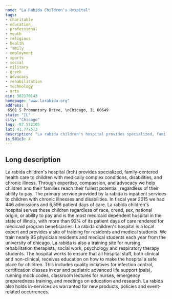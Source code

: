 ```yaml
---
name: "La Rabida Children's Hospital"
tags:
- charitable
- education
- professional
- youth
- religious
- health
- family
- employment
- sports
- social
- military
- greek
- advocacy
- rehabilitation
- technology
- arts
ein: 362170143
homepage: "www.larabida.org"
address: |
 6501 S Promontory Drive, \nChicago, IL 60649
state: "IL"
city: "Chicago"
lng: -87.572105
lat: 41.777573
description: "La rabida children's hospital provides specialized, family-centered health care to children with medically complex conditions, disabilities, and chronic illness. Through expertise, compassion, and advocacy we help children and their families reach their fullest potential, regardless of their ability to pay. "
is_501c3: X
---
```


## Long description

La rabida children's hospital (lrch) provides specialized, family-centered health care to children with medically complex conditions, disabilities, and chronic illness. Through expertise, compassion, and advocacy we help children and their families reach their fullest potential, regardless of their ability to pay. The primary service provided by la rabida is inpatient services to children with chronic illnesses and disabilities. In fiscal year 2015 we had 446 admissions and 6,596 patient days of care. La rabida children's hospital serves these children regardless of race, creed, sex, national origin, or ability to pay and is the most medicaid dependent hospital in the state of illinois, with more than 92% of its patient days of care rendered for medicaid program beneficiaries. La rabida children's hospital is a local expert and provides a site of training for residents and medical students. We train nearly 95 physician residents and medical students each year from the university of chicago. La rabida is also a training site for nursing, rehabilitation therapists, social work, psychology and respiratory therapy students. The hospital works to ensure that all hospital staff, both clinical and non-clinical, receives education on how to make the hospital a safe place for children. This includes quality initiatives for infection control, certification classes in cpr and pediatric advanced life support (pals), running mock codes, classroom lectures for nurses, emergency preparedness training, and meetings on education and research. La rabida also holds in-services as warranted for new products, policies and event-related occurrences. 
